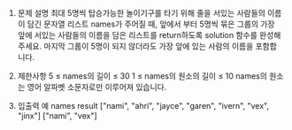 1. 문제 설명
   최대 5명씩 탑승가능한 놀이기구를 타기 위해 줄을 서있는 사람들의 이름이 담긴 문자열 리스트 names가 주어질 때, 앞에서 부터 5명씩 묶은 그룹의 가장 앞에 서있는 사람들의 이름을 담은 리스트를 return하도록 solution 함수를 완성해주세요. 마지막 그룹이 5명이 되지 않더라도 가장 앞에 있는 사람의 이름을 포함합니다.

2. 제한사항
   5 ≤ names의 길이 ≤ 30
   1 ≤ names의 원소의 길이 ≤ 10
   names의 원소는 영어 알파벳 소문자로만 이루어져 있습니다.

3. 입출력 예
   names result
   ["nami", "ahri", "jayce", "garen", "ivern", "vex", "jinx"] ["nami", "vex"]
